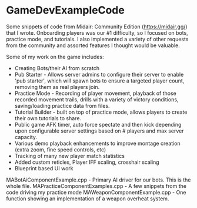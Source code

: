 # GameDevExampleCode

Some snippets of code from Midair: Community Edition (https://midair.gg/) that I wrote. Onboarding players was our #1 difficulty, so I focused on bots, practice mode, and tutorials. I also implemented a variety of other requests from the community and assorted features I thought would be valuable.

Some of my work on the game includes:
* Creating Bots/their AI from scratch
* Pub Starter - Allows server admins to configure their server to enable 'pub starter', which will spawn bots to ensure a targeted player count, removing them as real players join.
* Practice Mode - Recording of player movement, playback of those recorded movement trails, drills with a variety of victory conditions, saving/loading practice data from files.
* Tutorial Builder - built on top of practice mode, allows players to create their own tutorials to share. 
* Public game AFK timer, auto force spectate and then kick depending upon configurable server settings based on # players and max server capacity.
* Various demo playback enhancements to improve montage creation (extra zoom, fine speed controls, etc)
* Tracking of many new player match statistics
* Added custom reticles, Player IFF scaling, crosshair scaling
* Blueprint based UI work

MABotAiComponentExample.cpp - Primary AI driver for our bots. This is the whole file.
MAPracticeComponentExamples.cpp - A few snippets from the code driving my practice mode
MAWeaponComponentExample.cpp - One function showing an implementation of a weapon overheat system.
